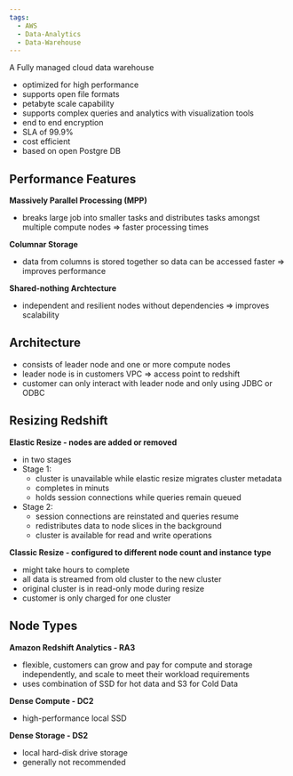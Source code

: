 ```yaml
---
tags:
  - AWS
  - Data-Analytics
  - Data-Warehouse
---
```

A Fully managed cloud data warehouse

- optimized for high performance
- supports open file formats
- petabyte scale capability
- supports complex queries and analytics with visualization tools
- end to end encryption
- SLA of 99.9%
- cost efficient
- based on open Postgre DB

  

## Performance Features

**Massively Parallel Processing (MPP)**

- breaks large job into smaller tasks and distributes tasks amongst multiple compute nodes ⇒ faster processing times

**Columnar Storage**

- data from columns is stored together so data can be accessed faster ⇒ improves performance

**Shared-nothing Archtecture**

- independent and resilient nodes without dependencies ⇒ improves scalability

  

## Architecture

- consists of leader node and one or more compute nodes
- leader node is in customers VPC ⇒ access point to redshift
- customer can only interact with leader node and only using JDBC or ODBC

  

## Resizing Redshift

  

**Elastic Resize - nodes are added or removed**

- in two stages
- Stage 1:
    - cluster is unavailable while elastic resize migrates cluster metadata
    - completes in minuts
    - holds session connections while queries remain queued
- Stage 2:
    - session connections are reinstated and queries resume
    - redistributes data to node slices in the background
    - cluster is available for read and write operations

**Classic Resize - configured to different node count and instance type**

- might take hours to complete
- all data is streamed from old cluster to the new cluster
- original cluster is in read-only mode during resize
- customer is only charged for one cluster

  

  

## Node Types

**Amazon Redshift Analytics - RA3**

- flexible, customers can grow and pay for compute and storage independently, and scale to meet their workload requirements
- uses combination of SSD for hot data and S3 for Cold Data

  

**Dense Compute - DC2**

- high-performance local SSD

  

**Dense Storage - DS2**

- local hard-disk drive storage
- generally not recommended